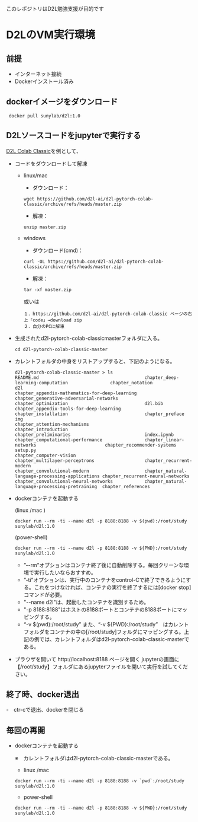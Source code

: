 このレポジトリはD2L勉強支援が目的です

# D2LのVM実行環境

## 前提
  - インターネット接続
  - Dockerインストール済み

## dockerイメージをダウンロード
   ```
    docker pull sunylab/d2l:1.0
   ```
   
## D2Lソースコードをjupyterで実行する
  [D2L Colab Classic](https://github.com/d2l-ai/d2l-pytorch-colab-classic.git)を例として、

- コードをダウンロードして解凍
  - linux/mac
    - ダウンロード：
     ```
     wget https://github.com/d2l-ai/d2l-pytorch-colab-classic/archive/refs/heads/master.zip
     ```
     - 解凍：
     ```
     unzip master.zip
     ```
     
  - windows
    - ダウンロード(cmd)：
    ```
    curl -OL https://github.com/d2l-ai/d2l-pytorch-colab-classic/archive/refs/heads/master.zip
    ```
    - 解凍：
    ```
    tar -xf master.zip
    ```
    
    或いは 
    ```
    １．https://github.com/d2l-ai/d2l-pytorch-colab-classic ページの右上「code」→download zip
    ２．自分のPCに解凍
    ```
   
- 生成されたd2l-pytorch-colab-classicmasterフォルダに入る。

   ```
   cd d2l-pytorch-colab-classic-master

- カレントフォルダの中身をリストアップすると、下記のようになる。

   ```
   d2l-pytorch-colab-classic-master > ls
   README.md                                        chapter_deep-learning-computation                chapter_notation                                 d2l
   chapter_appendix-mathematics-for-deep-learning   chapter_generative-adversarial-networks          chapter_optimization                             d2l.bib
   chapter_appendix-tools-for-deep-learning         chapter_installation                             chapter_preface                                  img
   chapter_attention-mechanisms                     chapter_introduction                             chapter_preliminaries                            index.ipynb
   chapter_computational-performance                chapter_linear-networks                          chapter_recommender-systems                      setup.py
   chapter_computer-vision                          chapter_multilayer-perceptrons                   chapter_recurrent-modern
   chapter_convolutional-modern                     chapter_natural-language-processing-applications chapter_recurrent-neural-networks
   chapter_convolutional-neural-networks            chapter_natural-language-processing-pretraining  chapter_references
   ```

- dockerコンテナを起動する
  
   (linux /mac )
   ```
   docker run --rm -ti --name d2l -p 8188:8188 -v $(pwd):/root/study sunylab/d2l:1.0
   ```
   (power-shell)
   ```
   docker run --rm -ti --name d2l -p 8188:8188 -v ${PWD}:/root/study sunylab/d2l:1.0
   ```
   
   - ”--rm”オプションはコンテナ終了後に自動削除する。毎回クリーンな環境で実行したいならおすすめ。
   - ”-ti”オプションは、実行中のコンテナをcontrol-Cで終了できるようにする。これをつけなければ、コンテナの実行を終了するには[docker stop]コマンドが必要。
   - "--name d2l"は、起動したコンテナを識別するため。
   - "-p 8188:8188"はホストの8188ポートとコンテナの8188ポートにマッピングする。
   - “-v $(pwd):/root/study” また、“-v ${PWD}:/root/study”　はカレントフォルダをコンテナの中の[/root/study]フォルダにマッピングする。上記の例では、カレントフォルダはd2l-pytorch-colab-classic-masterである。

- ブラウザを開いて http://localhost:8188 ページを開く
  jupyterの画面に【/root/study】フォルダにあるjupyterファイルを開いて実行を試してください。

## 終了時、docker退出
-　ctr-cで退出、dockerを閉じる

## 毎回の再開
- dockerコンテナを起動する
  
  ※　カレントフォルダはd2l-pytorch-colab-classic-masterである。
  
  - linux /mac
   ```
   docker run --rm -ti --name d2l -p 8188:8188 -v `pwd`:/root/study sunylab/d2l:1.0
   ```
   - power-shell
   ```
   docker run --rm -ti --name d2l -p 8188:8188 -v ${PWD}:/root/study sunylab/d2l:1.0
   ```

